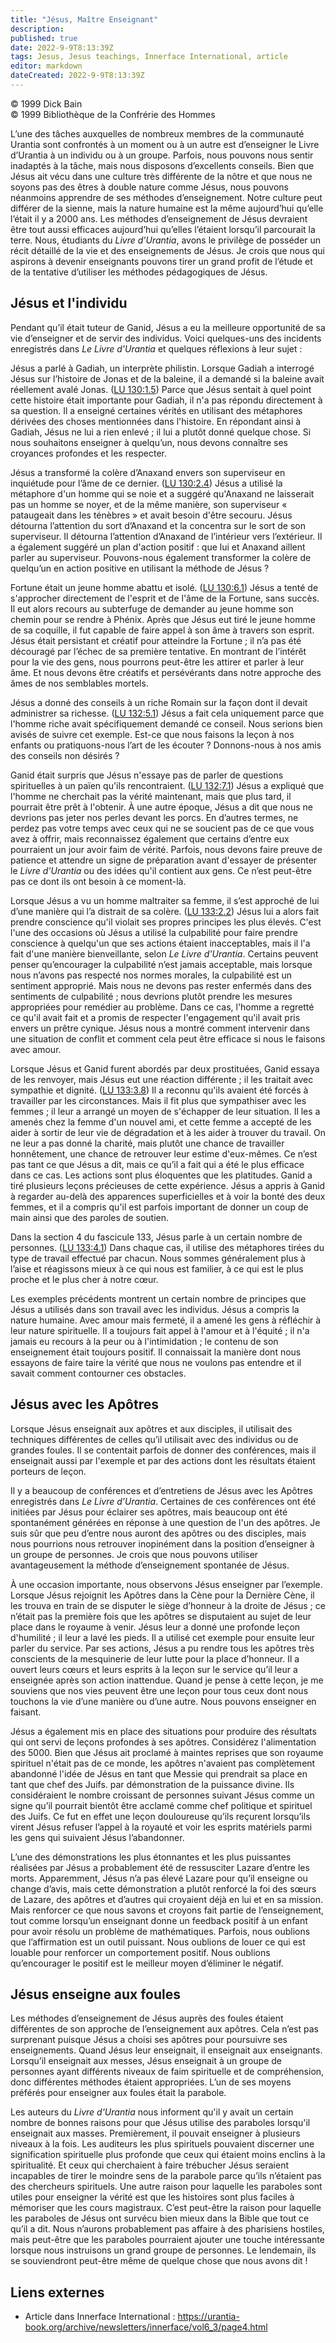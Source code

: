 ```yaml
---
title: "Jésus, Maître Enseignant"
description: 
published: true
date: 2022-9-9T8:13:39Z
tags: Jesus, Jesus teachings, Innerface International, article
editor: markdown
dateCreated: 2022-9-9T8:13:39Z
---
```


<p class="v-card v-sheet theme--light gray lighten-3 px-2">© 1999 Dick Bain<br>© 1999 Bibliothèque de la Confrérie des Hommes</p>


L’une des tâches auxquelles de nombreux membres de la communauté Urantia sont confrontés à un moment ou à un autre est d’enseigner le Livre d’Urantia à un individu ou à un groupe. Parfois, nous pouvons nous sentir inadaptés à la tâche, mais nous disposons d’excellents conseils. Bien que Jésus ait vécu dans une culture très différente de la nôtre et que nous ne soyons pas des êtres à double nature comme Jésus, nous pouvons néanmoins apprendre de ses méthodes d’enseignement. Notre culture peut différer de la sienne, mais la nature humaine est la même aujourd’hui qu’elle l’était il y a 2000 ans. Les méthodes d’enseignement de Jésus devraient être tout aussi efficaces aujourd’hui qu’elles l’étaient lorsqu’il parcourait la terre. Nous, étudiants du _Livre d’Urantia_, avons le privilège de posséder un récit détaillé de la vie et des enseignements de Jésus. Je crois que nous qui aspirons à devenir enseignants pouvons tirer un grand profit de l’étude et de la tentative d’utiliser les méthodes pédagogiques de Jésus.

## Jésus et l'individu

Pendant qu’il était tuteur de Ganid, Jésus a eu la meilleure opportunité de sa vie d’enseigner et de servir des individus. Voici quelques-uns des incidents enregistrés dans _Le Livre d'Urantia_ et quelques réflexions à leur sujet :

Jésus a parlé à Gadiah, un interprète philistin. Lorsque Gadiah a interrogé Jésus sur l’histoire de Jonas et de la baleine, il a demandé si la baleine avait réellement avalé Jonas. (<a id="a19_182"></a>[LU 130:1.5](/fr/The_Urantia_Book/130#p1_5)) Parce que Jésus sentait à quel point cette histoire était importante pour Gadiah, il n'a pas répondu directement à sa question. Il a enseigné certaines vérités en utilisant des métaphores dérivées des choses mentionnées dans l'histoire. En répondant ainsi à Gadiah, Jésus ne lui a rien enlevé ; il lui a plutôt donné quelque chose. Si nous souhaitons enseigner à quelqu’un, nous devons connaître ses croyances profondes et les respecter.

Jésus a transformé la colère d’Anaxand envers son superviseur en inquiétude pour l’âme de ce dernier. (<a id="a21_103"></a>[LU 130:2.4](/fr/The_Urantia_Book/130#p2_4)) Jésus a utilisé la métaphore d'un homme qui se noie et a suggéré qu'Anaxand ne laisserait pas un homme se noyer, et de la même manière, son superviseur « pataugeait dans les ténèbres » et avait besoin d'être secouru. Jésus détourna l’attention du sort d’Anaxand et la concentra sur le sort de son superviseur. Il détourna l’attention d’Anaxand de l’intérieur vers l’extérieur. Il a également suggéré un plan d'action positif : que lui et Anaxand aillent parler au superviseur. Pouvons-nous également transformer la colère de quelqu’un en action positive en utilisant la méthode de Jésus ?

Fortune était un jeune homme abattu et isolé. (<a id="a23_47"></a>[LU 130:6.1](/fr/The_Urantia_Book/130#p6_1)) Jésus a tenté de s'approcher directement de l'esprit et de l'âme de la Fortune, sans succès. Il eut alors recours au subterfuge de demander au jeune homme son chemin pour se rendre à Phénix. Après que Jésus eut tiré le jeune homme de sa coquille, il fut capable de faire appel à son âme à travers son esprit. Jésus était persistant et créatif pour atteindre la Fortune ; il n’a pas été découragé par l’échec de sa première tentative. En montrant de l’intérêt pour la vie des gens, nous pourrons peut-être les attirer et parler à leur âme. Et nous devons être créatifs et persévérants dans notre approche des âmes de nos semblables mortels.

Jésus a donné des conseils à un riche Romain sur la façon dont il devait administrer sa richesse. (<a id="a25_99"></a>[LU 132:5.1](/fr/The_Urantia_Book/132#p5_1)) Jésus a fait cela uniquement parce que l'homme riche avait spécifiquement demandé ce conseil. Nous serions bien avisés de suivre cet exemple. Est-ce que nous faisons la leçon à nos enfants ou pratiquons-nous l’art de les écouter ? Donnons-nous à nos amis des conseils non désirés ?

Ganid était surpris que Jésus n'essaye pas de parler de questions spirituelles à un païen qu'ils rencontraient. (<a id="a27_113"></a>[LU 132:7.1](/fr/The_Urantia_Book/132#p7_1)) Jésus a expliqué que l'homme ne cherchait pas la vérité maintenant, mais que plus tard, il pourrait être prêt à l'obtenir. À une autre époque, Jésus a dit que nous ne devrions pas jeter nos perles devant les porcs. En d’autres termes, ne perdez pas votre temps avec ceux qui ne se soucient pas de ce que vous avez à offrir, mais reconnaissez également que certains d’entre eux pourraient un jour avoir faim de vérité. Parfois, nous devons faire preuve de patience et attendre un signe de préparation avant d'essayer de présenter le _Livre d'Urantia_ ou des idées qu'il contient aux gens. Ce n’est peut-être pas ce dont ils ont besoin à ce moment-là.

Lorsque Jésus a vu un homme maltraiter sa femme, il s’est approché de lui d’une manière qui l’a distrait de sa colère. (<a id="a29_120"></a>[LU 133:2.2](/fr/The_Urantia_Book/133#p2_2)) Jésus lui a alors fait prendre conscience qu'il violait ses propres principes les plus élevés. C'est l'une des occasions où Jésus a utilisé la culpabilité pour faire prendre conscience à quelqu'un que ses actions étaient inacceptables, mais il l'a fait d'une manière bienveillante, selon _Le Livre d'Urantia_. Certains peuvent penser qu’encourager la culpabilité n’est jamais acceptable, mais lorsque nous n’avons pas respecté nos normes morales, la culpabilité est un sentiment approprié. Mais nous ne devons pas rester enfermés dans des sentiments de culpabilité ; nous devrions plutôt prendre les mesures appropriées pour remédier au problème. Dans ce cas, l'homme a regretté ce qu'il avait fait et a promis de respecter l'engagement qu'il avait pris envers un prêtre cynique. Jésus nous a montré comment intervenir dans une situation de conflit et comment cela peut être efficace si nous le faisons avec amour.

Lorsque Jésus et Ganid furent abordés par deux prostituées, Ganid essaya de les renvoyer, mais Jésus eut une réaction différente ; il les traitait avec sympathie et dignité. (<a id="a31_175"></a>[LU 133:3.8](/fr/The_Urantia_Book/133#p3_8)) Il a reconnu qu'ils avaient été forcés à travailler par les circonstances. Mais il fit plus que sympathiser avec les femmes ; il leur a arrangé un moyen de s'échapper de leur situation. Il les a amenés chez la femme d'un nouvel ami, et cette femme a accepté de les aider à sortir de leur vie de dégradation et à les aider à trouver du travail. On ne leur a pas donné la charité, mais plutôt une chance de travailler honnêtement, une chance de retrouver leur estime d'eux-mêmes. Ce n’est pas tant ce que Jésus a dit, mais ce qu’il a fait qui a été le plus efficace dans ce cas. Les actions sont plus éloquentes que les platitudes. Ganid a tiré plusieurs leçons précieuses de cette expérience. Jésus a appris à Ganid à regarder au-delà des apparences superficielles et à voir la bonté des deux femmes, et il a compris qu'il est parfois important de donner un coup de main ainsi que des paroles de soutien.

Dans la section 4 du fascicule 133, Jésus parle à un certain nombre de personnes. (<a id="a33_83"></a>[LU 133:4.1](/fr/The_Urantia_Book/133#p4_1)) Dans chaque cas, il utilise des métaphores tirées du type de travail effectué par chacun. Nous sommes généralement plus à l’aise et réagissons mieux à ce qui nous est familier, à ce qui est le plus proche et le plus cher à notre cœur.

Les exemples précédents montrent un certain nombre de principes que Jésus a utilisés dans son travail avec les individus. Jésus a compris la nature humaine. Avec amour mais fermeté, il a amené les gens à réfléchir à leur nature spirituelle. Il a toujours fait appel à l'amour et à l'équité ; il n'a jamais eu recours à la peur ou à l'intimidation ; le contenu de son enseignement était toujours positif. Il connaissait la manière dont nous essayons de faire taire la vérité que nous ne voulons pas entendre et il savait comment contourner ces obstacles.

## Jésus avec les Apôtres

Lorsque Jésus enseignait aux apôtres et aux disciples, il utilisait des techniques différentes de celles qu’il utilisait avec des individus ou de grandes foules. Il se contentait parfois de donner des conférences, mais il enseignait aussi par l'exemple et par des actions dont les résultats étaient porteurs de leçon.

Il y a beaucoup de conférences et d’entretiens de Jésus avec les Apôtres enregistrés dans _Le Livre d’Urantia_. Certaines de ces conférences ont été initiées par Jésus pour éclairer ses apôtres, mais beaucoup ont été spontanément générées en réponse à une question de l'un des apôtres. Je suis sûr que peu d’entre nous auront des apôtres ou des disciples, mais nous pourrions nous retrouver inopinément dans la position d’enseigner à un groupe de personnes. Je crois que nous pouvons utiliser avantageusement la méthode d’enseignement spontanée de Jésus.

À une occasion importante, nous observons Jésus enseigner par l’exemple. Lorsque Jésus rejoignit les Apôtres dans la Cène pour la Dernière Cène, il les trouva en train de se disputer le siège d’honneur à la droite de Jésus ; ce n’était pas la première fois que les apôtres se disputaient au sujet de leur place dans le royaume à venir. Jésus leur a donné une profonde leçon d'humilité ; il leur a lavé les pieds. Il a utilisé cet exemple pour ensuite leur parler du service. Par ses actions, Jésus a pu rendre tous les apôtres très conscients de la mesquinerie de leur lutte pour la place d’honneur. Il a ouvert leurs cœurs et leurs esprits à la leçon sur le service qu’il leur a enseignée après son action inattendue. Quand je pense à cette leçon, je me souviens que nos vies peuvent être une leçon pour tous ceux dont nous touchons la vie d’une manière ou d’une autre. Nous pouvons enseigner en faisant.

Jésus a également mis en place des situations pour produire des résultats qui ont servi de leçons profondes à ses apôtres. Considérez l'alimentation des 5000. Bien que Jésus ait proclamé à maintes reprises que son royaume spirituel n'était pas de ce monde, les apôtres n'avaient pas complètement abandonné l'idée de Jésus en tant que Messie qui prendrait sa place en tant que chef des Juifs. par démonstration de la puissance divine. Ils considéraient le nombre croissant de personnes suivant Jésus comme un signe qu’il pourrait bientôt être acclamé comme chef politique et spirituel des Juifs. Ce fut en effet une leçon douloureuse qu’ils reçurent lorsqu’ils virent Jésus refuser l’appel à la royauté et voir les esprits matériels parmi les gens qui suivaient Jésus l’abandonner.

L’une des démonstrations les plus étonnantes et les plus puissantes réalisées par Jésus a probablement été de ressusciter Lazare d’entre les morts. Apparemment, Jésus n’a pas élevé Lazare pour qu’il enseigne ou change d’avis, mais cette démonstration a plutôt renforcé la foi des sœurs de Lazare, des apôtres et d’autres qui croyaient déjà en lui et en sa mission. Mais renforcer ce que nous savons et croyons fait partie de l’enseignement, tout comme lorsqu’un enseignant donne un feedback positif à un enfant pour avoir résolu un problème de mathématiques. Parfois, nous oublions que l’affirmation est un outil puissant. Nous oublions de louer ce qui est louable pour renforcer un comportement positif. Nous oublions qu’encourager le positif est le meilleur moyen d’éliminer le négatif.

## Jésus enseigne aux foules

Les méthodes d’enseignement de Jésus auprès des foules étaient différentes de son approche de l’enseignement aux apôtres. Cela n’est pas surprenant puisque Jésus a choisi ses apôtres pour poursuivre ses enseignements. Quand Jésus leur enseignait, il enseignait aux enseignants. Lorsqu’il enseignait aux messes, Jésus enseignait à un groupe de personnes ayant différents niveaux de faim spirituelle et de compréhension, donc différentes méthodes étaient appropriées. L’un de ses moyens préférés pour enseigner aux foules était la parabole.

Les auteurs du _Livre d'Urantia_ nous informent qu'il y avait un certain nombre de bonnes raisons pour que Jésus utilise des paraboles lorsqu'il enseignait aux masses. Premièrement, il pouvait enseigner à plusieurs niveaux à la fois. Les auditeurs les plus spirituels pouvaient discerner une signification spirituelle plus profonde que ceux qui étaient moins enclins à la spiritualité. Et ceux qui cherchaient à faire trébucher Jésus seraient incapables de tirer le moindre sens de la parabole parce qu’ils n’étaient pas des chercheurs spirituels. Une autre raison pour laquelle les paraboles sont utiles pour enseigner la vérité est que les histoires sont plus faciles à mémoriser que les cours magistraux. C’est peut-être la raison pour laquelle les paraboles de Jésus ont survécu bien mieux dans la Bible que tout ce qu’il a dit. Nous n’aurons probablement pas affaire à des pharisiens hostiles, mais peut-être que les paraboles pourraient ajouter une touche intéressante lorsque nous instruisons un grand groupe de personnes. Le lendemain, ils se souviendront peut-être même de quelque chose que nous avons dit !

## Liens externes

- Article dans Innerface International : https://urantia-book.org/archive/newsletters/innerface/vol6_3/page4.html




